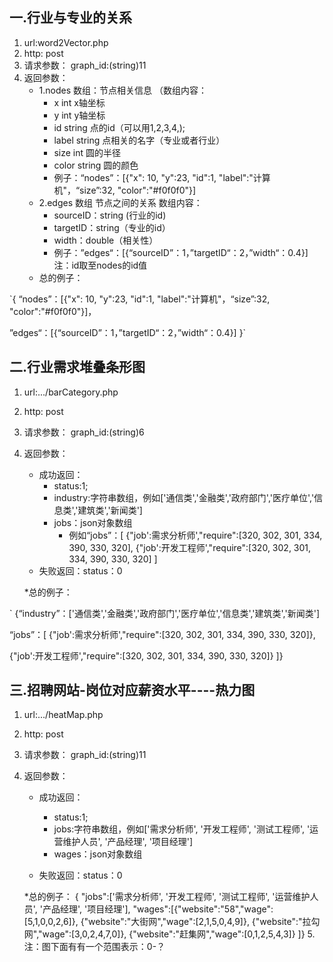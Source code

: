﻿## 一.行业与专业的关系
1. url:word2Vector.php
2. http: post
3. 请求参数：
graph_id:(string)11
4. 返回参数：
    * 1.nodes 数组：节点相关信息
（数组内容：
        + x int x轴坐标
        + y int y轴坐标
        + id string 点的id（可以用1,2,3,4,);
        + label string 点相关的名字（专业或者行业）
        + size int  圆的半径
        + color string 圆的颜色
        + 例子：“nodes”：[{"x": 10, "y":23, "id":1, "label":"计算机"，“size”:32, "color":"#f0f0f0"}]
    * 2.edges  数组  节点之间的关系
     数组内容：
        + sourceID：string (行业的id)
        + targetID：string（专业的id）
        + width：double（相关性）
        + 例子：”edges“：[{“sourceID”：1，”targetID“：2，”width“：0.4}]
注：id取至nodes的id值
    * 总的例子：

`{
“nodes”：[{"x": 10, "y":23, "id":1, 
"label":"计算机"，“size”:32, "color":"#f0f0f0"}]，

 ”edges“：[{“sourceID”：1，”targetID“：2，”width“：0.4}] 
}`
## 二.行业需求堆叠条形图
1. url:.../barCategory.php
2. http: post
3. 请求参数：
graph_id:(string)6
4. 返回参数：
    * 成功返回：
        + status:1;
        + industry:字符串数组，例如['通信类','金融类','政府部门','医疗单位','信息类','建筑类','新闻类']
        + jobs：json对象数组
            * 例如“jobs”：[
{"job':需求分析师',"require":[320, 302, 301, 334, 390, 330, 320],
{"job':开发工程师',"require":[320, 302, 301, 334, 390, 330, 320]
]
    * 失败返回：status：0

    *总的例子：


` {“industry”：['通信类','金融类','政府部门','医疗单位','信息类','建筑类','新闻类']
 
 “jobs”：[
 {"job':需求分析师',"require":[320, 302, 301, 334, 390, 330, 320]},
 
{"job':开发工程师',"require":[320, 302, 301, 334, 390, 330, 320]}
]}
## 三.招聘网站-岗位对应薪资水平----热力图
1. url:.../heatMap.php
2. http: post
3. 请求参数：
graph_id:(string)11
4. 返回参数：
    * 成功返回：
        + status:1;
        + jobs:字符串数组，例如['需求分析师', '开发工程师', '测试工程师', '运营维护人员', '产品经理', '项目经理']
        + wages：json对象数组

    * 失败返回：status：0

    *总的例子：
 {
        "jobs":['需求分析师', '开发工程师', '测试工程师', '运营维护人员', '产品经理', '项目经理'],
        "wages":[{"website":"58","wage":[5,1,0,0,2,6]},
            {"website":"大街网","wage":[2,1,5,0,4,9]},
            {"website":"拉勾网","wage":[3,0,2,4,7,0]},
            {"website":"赶集网","wage":[0,1,2,5,4,3]}
        ]}
5.注：图下面有有一个范围表示：0-？